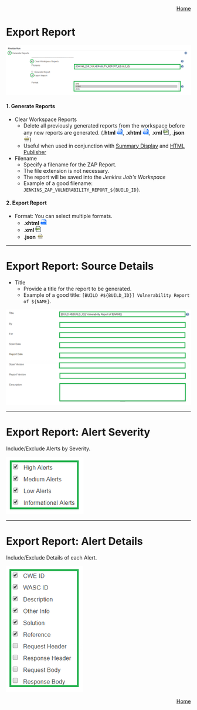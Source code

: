 <a href='https://github.com/JordanGS/zaproxy-plugin/tree/development#table-of-contents-'><div align="right">Home</div></a>

Export Report
=============

![Image of Export Report](../images/EXPORT_REPORT.png)

#### 1. Generate Reports

- Clear Workspace Reports
	- Delete all previously generated reports from the workspace before any new reports are generated. (.<b>html</b> <a href='http://www.w3schools.com/html/html_xhtml.asp'><img src='https://github.com/zaproxy/zap-extensions/blob/alpha/src/org/zaproxy/zap/extension/exportreport/resources/images/html.png'></a>, .<b>xhtml</b> <a href='http://www.w3schools.com/html/html_xhtml.asp'><img src='https://github.com/zaproxy/zap-extensions/blob/alpha/src/org/zaproxy/zap/extension/exportreport/resources/images/html.png'></a>, .<b>xml</b> <a href='http://www.w3schools.com/xml/default.asp'><img src='https://github.com/zaproxy/zap-extensions/blob/alpha/src/org/zaproxy/zap/extension/exportreport/resources/images/xml.png'></a>, .<b>json</b> <a href='http://www.w3schools.com/js/js_json_intro.asp'><img src='https://github.com/zaproxy/zap-extensions/blob/alpha/src/org/zaproxy/zap/extension/exportreport/resources/images/json.png'></a>)
	- Useful when used in conjunction with [Summary Display](../summarydisplay/README.md) and [HTML Publisher](../htmlpublisher/README.md)
- Filename
	- Specify a filename for the ZAP Report.
	- The file extension is not necessary.
	- The report will be saved into the <i>Jenkins Job's Workspace</i>
	- Example of a good filename: `JENKINS_ZAP_VULNERABILITY_REPORT_${BUILD_ID}`.

#### 2. Export Report
- Format: You can select multiple formats.
	- .<b>xhtml</b> <a href='http://www.w3schools.com/html/html_xhtml.asp'><img src='https://github.com/zaproxy/zap-extensions/blob/alpha/src/org/zaproxy/zap/extension/exportreport/resources/images/html.png'></a>
	- .<b>xml</b> <a href='http://www.w3schools.com/xml/default.asp'><img src='https://github.com/zaproxy/zap-extensions/blob/alpha/src/org/zaproxy/zap/extension/exportreport/resources/images/xml.png'></a>
	- .<b>json</b> <a href='http://www.w3schools.com/js/js_json_intro.asp'><img src='https://github.com/zaproxy/zap-extensions/blob/alpha/src/org/zaproxy/zap/extension/exportreport/resources/images/json.png'></a>

<hr />

Export Report: Source Details
=============

- Title
	- Provide a title for the report to be generated.
	- Example of a good title: `[BUILD #${BUILD_ID}] Vulnerability Report of ${NAME}`.

![Image of Export Report Source Details](../images/EXPORT_REPORT_SOURCE_DETAILS.png)

<hr />

Export Report: Alert Severity
=============

Include/Exclude Alerts by Severity.

![Image of Export Report Alert Severity](../images/EXPORT_REPORT_ALERT_SEVERITY.png)

<hr />

Export Report: Alert Details
=============

Include/Exclude Details of each Alert.

![Image of Export Report Alert Details](../images/EXPORT_REPORT_ALERT_DETAILS.png)

<a href='https://github.com/JordanGS/zaproxy-plugin/tree/development#table-of-contents-'><div align="right">Home</div></a>

